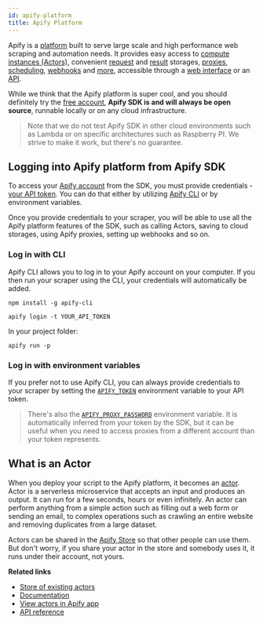```yaml
---
id: apify-platform
title: Apify Platform
---
```


Apify is a [platform](https://apify.com) built to serve large scale and high performance web scraping
and automation needs. It provides easy access to [compute instances (Actors)](#what-is-an-actor),
convenient [request](../guides/request-storage) and [result](../guides/result-storage) storages, [proxies](../guides/proxy-management),
[scheduling](https://docs.apify.com/scheduler), [webhooks](https://docs.apify.com/webhooks)
and [more](https://docs.apify.com/), accessible through a [web interface](https://my.apify.com)
or an [API](https://docs.apify.com/api).

While we think that the Apify platform is super cool, and you should definitely try the
[free account](https://my.apify.com/sign-up), **Apify SDK is and will always be open source**,
runnable locally or on any cloud infrastructure.

> Note that we do not test Apify SDK in other cloud environments such as Lambda or on specific
> architectures such as Raspberry PI. We strive to make it work, but there's no guarantee.

## Logging into Apify platform from Apify SDK
To access your [Apify account](https://my.apify.com/sign-up) from the SDK, you must provide
credentials - [your API token](https://my.apify.com/account#/integrations). You can do that
either by utilizing [Apify CLI](https://github.com/apify/apify-cli) or by environment
variables.

Once you provide credentials to your scraper, you will be able to use all the Apify platform
features of the SDK, such as calling Actors, saving to cloud storages, using Apify proxies,
setting up webhooks and so on.

### Log in with CLI
Apify CLI allows you to log in to your Apify account on your computer. If you then run your
scraper using the CLI, your credentials will automatically be added.

```
npm install -g apify-cli
```
```
apify login -t YOUR_API_TOKEN
```
In your project folder:
```
apify run -p
```

### Log in with environment variables
If you prefer not to use Apify CLI, you can always provide credentials to your scraper
by setting the [`APIFY_TOKEN`](../guides/environment-variables#apify_token) environment
variable to your API token.

> There's also the [`APIFY_PROXY_PASSWORD`](../guides/environment-variables#apify_proxy_password)
> environment variable. It is automatically inferred from your token by the SDK, but it can be useful
> when you need to access proxies from a different account than your token represents.

## What is an Actor
When you deploy your script to the Apify platform, it becomes an [actor](https://apify.com/actors).
Actor is a serverless microservice that accepts an input and produces an output. It can run for
a few seconds, hours or even infinitely. An actor can perform anything from a simple action such
as filling out a web form or sending an email, to complex operations such as crawling an entire website
and removing duplicates from a large dataset.

Actors can be shared in the [Apify Store](https://apify.com/store) so that other people can use them.
But don't worry, if you share your actor in the store and somebody uses it, it runs under their account,
not yours.

**Related links**

-   [Store of existing actors](https://apify.com/store)
-   [Documentation](https://docs.apify.com/actor)
-   [View actors in Apify app](https://my.apify.com/actors)
-   [API reference](https://apify.com/docs/api/v2#/reference/actors)
